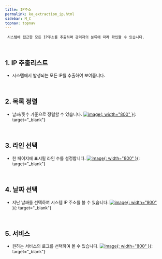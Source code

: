```yaml
---
title: IP주소
permalink: ko_extraction_ip.html
sidebar: M_C
topnav: topnav
---
```


     시스템에 접근한 모든 IP주소를 추출하며 관리자의 분류에 따라 확인할 수 있습니다.

<br />

## 1. IP 추출리스트
- 시스템에서 발생되는 모든 IP를 추출하여 보여줍니다.

<br />

## 2. 목록 정렬
- 날짜/횟수 기준으로 정렬할 수 있습니다.
[![image](/docs/images/Manual/common/extraction/ip/1.png){: width="800" }](/docs/images/Manual/common/extraction/ip/1.png){: target="_blank"} 

<br />

## 3. 라인 선택
- 한 페이지에 표시될 라인 수를 설정합니다.
[![image](/docs/images/Manual/common/extraction/ip/2.png){: width="800" }](/docs/images/Manual/common/extraction/ip/2.png){: target="_blank"} 

<br />

## 4. 날짜 선택
- 지난 날짜를 선택하여 시스템 IP 주소를 볼 수 있습니다.
[![image](/docs/images/Manual/common/extraction/ip/3.png){: width="800" }](/docs/images/Manual/common/extraction/ip/3.png){: target="_blank"} 

<br />

## 5. 서비스
- 원하는 서비스의 로그를 선택하여 볼 수 있습니다.
[![image](/docs/images/Manual/common/extraction/ip/4.png){: width="800" }](/docs/images/Manual/common/extraction/ip/4.png){: target="_blank"} 

 